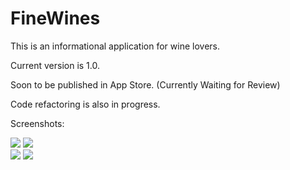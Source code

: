 FineWines
========
This is an informational application for wine lovers.

Current version is 1.0.

Soon to be published in App Store. (Currently Waiting for Review)

Code refactoring is also in progress.

Screenshots:

<img src="http://i.imgur.com/oaZzuOQ.png" />
<img src="http://i.imgur.com/wi1GCmX.png" />
<br />
<img src="http://i.imgur.com/4fYXlwY.png" />
<img src="http://i.imgur.com/B4CChOS.png" />

